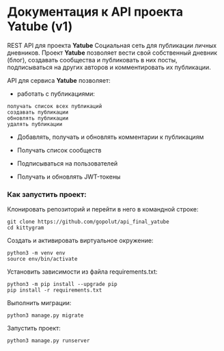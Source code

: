 # Документация к API проекта Yatube (v1)

REST API для проекта **Yatube**
Социальная сеть для публикации личных дневников.
Проект **Yatube** позволяет вести свой собственный дневник (блог), создавать сообщества
и публиковать в них посты, подписываться на других авторов и комментировать их публикации.

API для сервиса **Yatube** позволяет:
+ работать с публикациями:

```
получать список всех публикаций
создавать публикации
обновлять публикации
удалять публикации
```
+ Добавлять, получать и обновлять комментарии к публикациям

+ Получать список сообществ

+ Подписываться на пользователей

+ Получать и обновлять JWT-токены

### Как запустить проект:

Клонировать репозиторий и перейти в него в командной строке:

```
git clone https://github.com/gopolut/api_final_yatube
cd kittygram
```

Cоздать и активировать виртуальное окружение:

```
python3 -m venv env
source env/bin/activate
```
Установить зависимости из файла requirements.txt:

```
python3 -m pip install --upgrade pip
pip install -r requirements.txt
```

Выполнить миграции:

```
python3 manage.py migrate
```

Запустить проект:

```
python3 manage.py runserver
```
